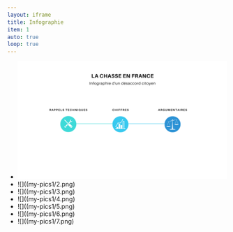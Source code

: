 ```yaml
---
layout: iframe
title: Infographie
item: 1
auto: true
loop: true
---
```


* ![](my-pics1/1.png)
* ![]((my-pics1/2.png)
* ![]((my-pics1/3.png)
* ![]((my-pics1/4.png)
* ![]((my-pics1/5.png)
* ![]((my-pics1/6.png)
* ![]((my-pics1/7.png)

